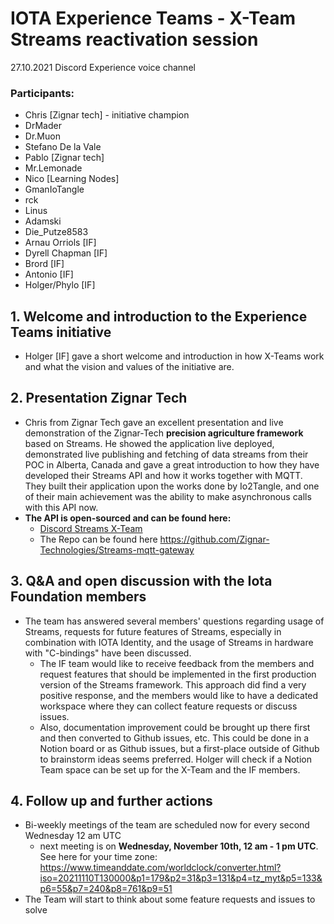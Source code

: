 # IOTA Experience Teams - X-Team Streams reactivation session    

27.10.2021 Discord Experience voice channel

### Participants:
- Chris [Zignar tech] - initiative champion
- DrMader
- Dr.Muon
- Stefano De la Vale
- Pablo [Zignar tech]
- Mr.Lemonade
- Nico [Learning Nodes]
- GmanIoTangle
- rck
- Linus
- Adamski
- Die_Putze8583
- Arnau Orriols [IF]
- Dyrell Chapman [IF]
- Brord [IF]
- Antonio [IF]
- Holger/Phylo [IF]

## 1. Welcome and introduction to the Experience Teams initiative

- Holger [IF] gave a short welcome and introduction in how X-Teams work and what the vision and values of the initiative are.

## 2. Presentation Zignar Tech 
- Chris from Zignar Tech gave an excellent presentation and live demonstration of the Zignar-Tech **precision agriculture framework** based on Streams. He showed the application live deployed, demonstrated live publishing and fetching of data streams from their POC in Alberta, Canada and gave a great introduction to how they have developed their Streams API and how it works together with MQTT. They built their application upon the works done by Io2Tangle, and one of their main achievement was the ability to make asynchronous calls with this API now.
- **The API is open-sourced and can be found here:**
    - [Discord Streams X-Team](https://discord.com/channels/397872799483428865/702466905264488468/902909744082190427)
    - The Repo can be found here https://github.com/Zignar-Technologies/Streams-mqtt-gateway
    
## 3. Q&A and open discussion with the Iota Foundation members
- The team has answered several members' questions regarding usage of Streams, requests for future features of Streams, especially in combination with IOTA Identity, and the usage of Streams in hardware with "C-bindings" have been discussed.
    - The IF team would like to receive feedback from the members and request features that should be implemented in the first production version of the Streams framework.  This approach did find a very positive response, and the members would like to have a dedicated workspace where they can collect feature requests or discuss issues. 
    - Also, documentation improvement could be brought up there first and then converted to Github issues, etc. This could be done in a Notion board or as Github issues, but a first-place outside of Github to brainstorm ideas seems preferred. Holger will check if a Notion Team space can be set up for the X-Team and the IF members.

## 4. Follow up and further actions
- Bi-weekly meetings of the team are scheduled now for every second Wednesday 12 am UTC
    - next meeting is on **Wednesday, November 10th, 12 am - 1 pm UTC**. See here for your time zone: https://www.timeanddate.com/worldclock/converter.html?iso=20211110T130000&p1=179&p2=31&p3=131&p4=tz_myt&p5=133&p6=55&p7=240&p8=761&p9=51
- The Team will start to think about some feature requests and issues to solve
